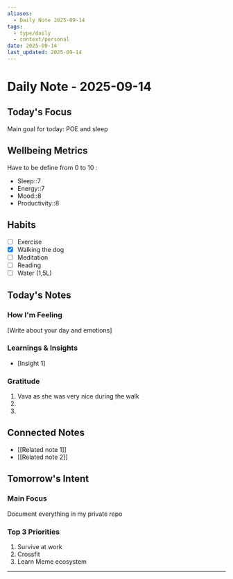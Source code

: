 ```yaml
---
aliases: 
  - Daily Note 2025-09-14
tags: 
  - type/daily
  - context/personal
date: 2025-09-14
last_updated: 2025-09-14
---
```

# Daily Note - 2025-09-14

## Today's Focus
Main goal for today: POE and sleep

## Wellbeing Metrics
Have to be define from 0 to 10 :
- Sleep::7
- Energy::7
- Mood::8
- Productivity::8

## Habits
- [ ] Exercise
- [x] Walking the dog
- [ ] Meditation
- [ ] Reading
- [ ] Water (1,5L)

## Today's Notes
### How I'm Feeling
[Write about your day and emotions]

### Learnings & Insights
- [Insight 1]

### Gratitude
1. Vava as she was very nice during the walk
2. 
3. 

## Connected Notes
- [[Related note 1]]
- [[Related note 2]]

## Tomorrow's Intent
### Main Focus
Document everything in my private repo

### Top 3 Priorities
1. Survive at work
2. Crossfit
3. Learn Meme ecosystem

---